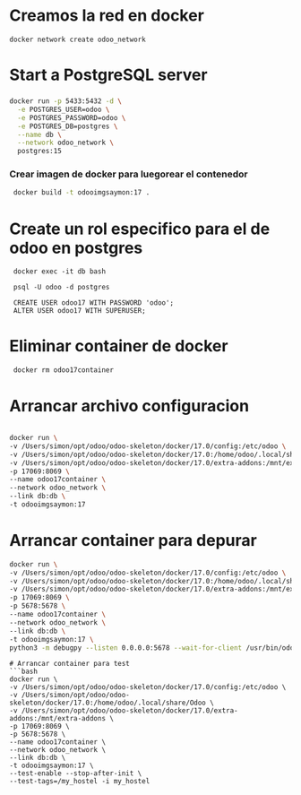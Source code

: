  # Creamos la red en docker
 ```
 docker network create odoo_network
 ```
 
 # Start a PostgreSQL server
###
```bash
docker run -p 5433:5432 -d \
  -e POSTGRES_USER=odoo \
  -e POSTGRES_PASSWORD=odoo \
  -e POSTGRES_DB=postgres \
  --name db \
  --network odoo_network \
  postgres:15
```  

### Crear imagen de docker para luegorear el contenedor

```bash
 docker build -t odooimgsaymon:17 .
```
# Create un rol especifico para el de odoo en postgres
 ```
  docker exec -it db bash

  psql -U odoo -d postgres

  CREATE USER odoo17 WITH PASSWORD 'odoo';
  ALTER USER odoo17 WITH SUPERUSER;

 ```

  # Eliminar container de docker
 ```bash
  docker rm odoo17container 
  ```

 # Arrancar archivo configuracion
 ```bash
 
docker run \
-v /Users/simon/opt/odoo/odoo-skeleton/docker/17.0/config:/etc/odoo \
-v /Users/simon/opt/odoo/odoo-skeleton/docker/17.0:/home/odoo/.local/share/Odoo \
-v /Users/simon/opt/odoo/odoo-skeleton/docker/17.0/extra-addons:/mnt/extra-addons \
-p 17069:8069 \
--name odoo17container \
--network odoo_network \
--link db:db \
-t odooimgsaymon:17  
 

 ```
 # Arrancar container para depurar
```bash
docker run \
-v /Users/simon/opt/odoo/odoo-skeleton/docker/17.0/config:/etc/odoo \
-v /Users/simon/opt/odoo/odoo-skeleton/docker/17.0:/home/odoo/.local/share/Odoo \
-v /Users/simon/opt/odoo/odoo-skeleton/docker/17.0/extra-addons:/mnt/extra-addons \
-p 17069:8069 \
-p 5678:5678 \
--name odoo17container \
--network odoo_network \
--link db:db \
-t odooimgsaymon:17 \
python3 -m debugpy --listen 0.0.0.0:5678 --wait-for-client /usr/bin/odoo
```
 ```
 # Arrancar container para test
```bash
docker run \
-v /Users/simon/opt/odoo/odoo-skeleton/docker/17.0/config:/etc/odoo \
-v /Users/simon/opt/odoo/odoo-skeleton/docker/17.0:/home/odoo/.local/share/Odoo \
-v /Users/simon/opt/odoo/odoo-skeleton/docker/17.0/extra-addons:/mnt/extra-addons \
-p 17069:8069 \
-p 5678:5678 \
--name odoo17container \
--network odoo_network \
--link db:db \
-t odooimgsaymon:17 \
--test-enable --stop-after-init \
--test-tags=/my_hostel -i my_hostel